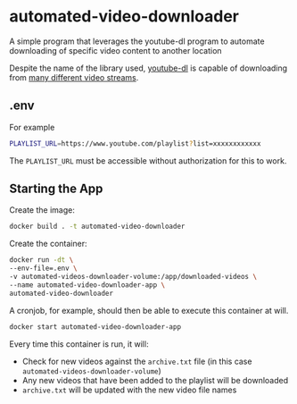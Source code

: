 # automated-video-downloader
A simple program that leverages the youtube-dl program to automate downloading of specific video content to another location

Despite the name of the library used, [youtube-dl](https://youtube-dl.org/) is capable of downloading from [many different video streams](https://ytdl-org.github.io/youtube-dl/supportedsites.html).

## .env
For example
```bash
PLAYLIST_URL=https://www.youtube.com/playlist?list=xxxxxxxxxxxx
```

The `PLAYLIST_URL` must be accessible without authorization for this to work.


## Starting the App

Create the image:
```bash
docker build . -t automated-video-downloader
```

Create the container:
```bash
docker run -dt \
--env-file=.env \
-v automated-videos-downloader-volume:/app/downloaded-videos \
--name automated-video-downloader-app \
automated-video-downloader
```

A cronjob, for example, should then be able to execute this container at will.
```bash
docker start automated-video-downloader-app
```

Every time this container is run, it will:
- Check for new videos  against the `archive.txt` file (in this case `automated-videos-downloader-volume`)
- Any new videos that have been added to the playlist will be downloaded
- `archive.txt` will be updated with the new video file names
